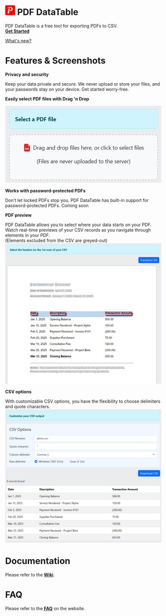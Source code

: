 # ![pdf-tables-logo.png](src/assets/pdf-datatable-logo.png) PDF DataTable

PDF DataTable is a free tool for exporting PDFs to CSV.  
**[Get Started](https://pdf-datatable.hanwg.top/)**

[What's new?](https://pdf-datatable.hanwg.top/whats-new)


# Features & Screenshots

**Privacy and security**

Keep your data private and secure.
We never upload or store your files, and your passwords stay on your device.
Get started worry-free.

**Easily select PDF files with Drag 'n Drop**

![select-pdf.jpeg](screenshots/select-pdf.jpeg)

**Works with password-protected PDFs**

Don't let locked PDFs stop you. PDF DataTable has built-in support for password-protected PDFs.
Coming soon

**PDF preview**

PDF DataTable allows you to select where your data starts on your PDF.
Watch real-time previews of your CSV records as you navigate through elements in your PDF.  
(Elements excluded from the CSV are greyed-out)
![select-headers.jpeg](screenshots/select-headers.jpeg)

**CSV options**

With customizable CSV options, you have the flexibility to choose delimiters and quote characters.
![transform-csv.jpeg](screenshots/transform-csv.jpeg)

# Documentation

Please refer to the **[Wiki](https://github.com/hanwg/pdf-datatable/wiki)**.

# FAQ

Please refer to the **[FAQ](https://pdf-datatable.hanwg.top/faq)** on the website.